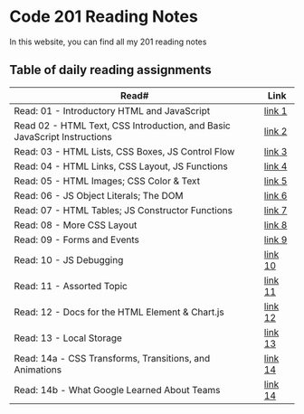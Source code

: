 # Code 201 Reading Notes

In this website, you can find all my 201 reading notes

## Table of daily reading assignments

Read#    |  Link
-----------|--------------
Read: 01 - Introductory HTML and JavaScript     |  [link 1](https://shadizak.github.io/reading-notes/Class-01)
Read 02 - HTML Text, CSS Introduction, and Basic JavaScript Instructions     |  [link 2](https://shadizak.github.io/reading-notes/Class-02)
Read: 03 - HTML Lists, CSS Boxes, JS Control Flow     |   [link 3](https://shadizak.github.io/reading-notes/Class-03)
Read: 04 - HTML Links, CSS Layout, JS Functions     |  [link 4](https://shadizak.github.io/reading-notes/Class-04)
Read: 05 - HTML Images; CSS Color & Text     |  [link 5](https://shadizak.github.io/reading-notes/Class-05)
Read: 06 - JS Object Literals; The DOM     |  [link 6](https://shadizak.github.io/reading-notes/Class-06)
Read: 07 - HTML Tables; JS Constructor Functions     |  [link 7](https://shadizak.github.io/reading-notes/Class-07)
Read: 08 - More CSS Layout     |  [link 8](https://shadizak.github.io/reading-notes/Class-08)
Read: 09 - Forms and Events     |  [link 9](https://shadizak.github.io/reading-notes/Class-09)
Read: 10 - JS Debugging   |  [link 10](https://shadizak.github.io/reading-notes/Class-10)
Read: 11 - Assorted Topic|  [link 11](https://shadizak.github.io/reading-notes/Class-11)
Read: 12 - Docs for the HTML <canvas> Element & Chart.js  |  [link 12](https://shadizak.github.io/reading-notes/Class-12)
Read: 13 - Local Storage   |  [link 13](https://shadizak.github.io/reading-notes/Class-13)
Read: 14a - CSS Transforms, Transitions, and Animations    |  [link 14](https://shadizak.github.io/reading-notes/Class-14)
Read: 14b - What Google Learned About Teams    |  [link 14](https://shadizak.github.io/reading-notes/Class-15)

